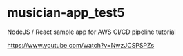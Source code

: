 # musician-app_test5
NodeJS / React sample app for AWS CI/CD pipeline tutorial

https://www.youtube.com/watch?v=NwzJCSPSPZs

